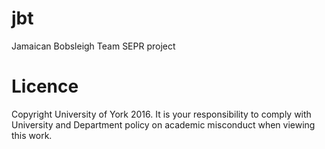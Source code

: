 # jbt
Jamaican Bobsleigh Team SEPR project

# Licence 
Copyright University of York 2016.
It is your responsibility to comply with University and Department policy on academic misconduct when viewing this work.
